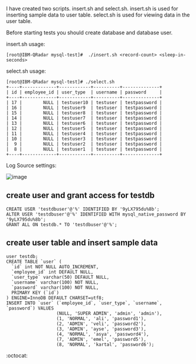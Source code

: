 
I have created two scripts. insert.sh and select.sh. insert.sh is used for inserting sample data to user table. select.sh is used for viewing data in the user table.

Before starting tests you should create database and database user.


insert.sh usage:
```
[root@IBM-QRadar mysql-test]#  ./insert.sh <record-count> <sleep-in-seconds>
```

select.sh usage:
```
[root@IBM-QRadar mysql-test]# ./select.sh
+----+-------------+------------+----------+--------------+
| id | employee_id | user_type  | username | password     |
+----+-------------+------------+----------+--------------+
| 17 |        NULL | testuser10 | testuser | testpassword |
| 16 |        NULL | testuser9  | testuser | testpassword |
| 15 |        NULL | testuser8  | testuser | testpassword |
| 14 |        NULL | testuser7  | testuser | testpassword |
| 13 |        NULL | testuser6  | testuser | testpassword |
| 12 |        NULL | testuser5  | testuser | testpassword |
| 11 |        NULL | testuser4  | testuser | testpassword |
| 10 |        NULL | testuser3  | testuser | testpassword |
|  9 |        NULL | testuser2  | testuser | testpassword |
|  8 |        NULL | testuser1  | testuser | testpassword |
+----+-------------+------------+----------+--------------+
```



Log Source settings:

![image](https://user-images.githubusercontent.com/2484823/163124517-306c31fe-a340-406a-bbed-81b8c037e4a8.png)



## create user and grant access for testdb
```
CREATE USER 'testdbuser'@'%' IDENTIFIED BY '9yLX795du%8b';
ALTER USER 'testdbuser'@'%' IDENTIFIED WITH mysql_native_password BY '9yLX795du%8b';
GRANT ALL ON testdb.* TO 'testdbuser'@'%';
```
## create user table and insert sample data
```
user testdb;
CREATE TABLE `user` (
  `id` int NOT NULL AUTO_INCREMENT,
  `employee_id` int DEFAULT NULL,
  `user_type` varchar(50) DEFAULT NULL,
  `username` varchar(100) NOT NULL,
  `password` varchar(100) NOT NULL,
  PRIMARY KEY (`id`)
) ENGINE=InnoDB DEFAULT CHARSET=utf8;
INSERT INTO `user` (`employee_id`, `user_type`, `username`, `password`) VALUES
                   (NULL, 'SUPER ADMIN', 'admin', 'admin'),
                   (1, 'NORMAL', 'ali', 'password1'),
                   (2, 'ADMIN', 'veli', 'password2'),
                   (3, 'ADMIN', 'ayse', 'password3'),
                   (4, 'NORMAL', 'asya', 'password4'),
                   (7, 'ADMIN', 'emel', 'password5'),
                   (8, 'NORMAL', 'kartal', 'password6');
```

:octocat:
